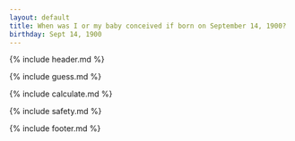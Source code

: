 ```yaml
---
layout: default
title: When was I or my baby conceived if born on September 14, 1900?
birthday: Sept 14, 1900
---
```


{% include header.md %}

{% include guess.md %}

{% include calculate.md %}

{% include safety.md %}

{% include footer.md %}



